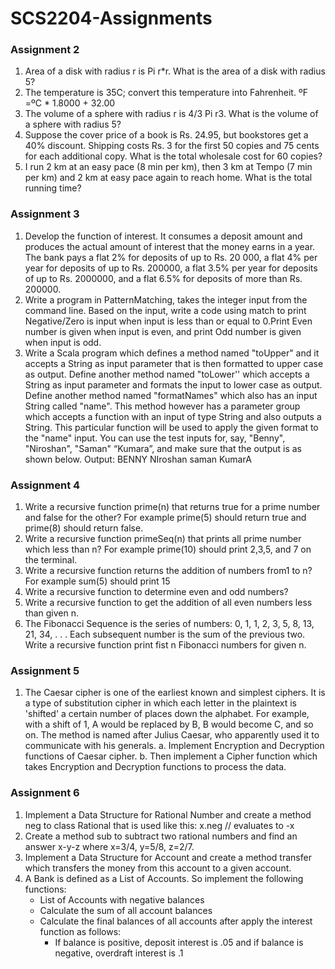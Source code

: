 # SCS2204-Assignments

### Assignment 2

1. Area of a disk with radius r is Pi r*r. What is the area of a disk with radius 5?
2. The temperature is 35C; convert this temperature into Fahrenheit.
ºF =ºC * 1.8000 + 32.00
3. The volume of a sphere with radius r is 4/3 Pi r3. What is the volume of a sphere
with radius 5?
4. Suppose the cover price of a book is Rs. 24.95, but bookstores get a 40%
discount. Shipping costs Rs. 3 for the first 50 copies and 75 cents for each
additional copy. What is the total wholesale cost for 60 copies?
5. I run 2 km at an easy pace (8 min per km), then 3 km at Tempo (7 min per km)
and 2 km at easy pace again to reach home. What is the total running time?

### Assignment 3

1. Develop the function of interest. It consumes a deposit amount and produces the actual
amount of interest that the money earns in a year. The bank pays a flat 2% for deposits of up to
Rs. 20 000, a flat 4% per year for deposits of up to Rs. 200000, a flat 3.5% per year for deposits
of up to Rs. 2000000, and a flat 6.5% for deposits of more than Rs. 200000.
2. Write a program in PatternMatching, takes the integer input from the command line. Based
on the input, write a code using match to print Negative/Zero is input when input is less than or
equal to 0.Print Even number is given when input is even, and print Odd number is given when
input is odd.
3. Write a Scala program which defines a method named "toUpper" and it accepts a String as
input parameter that is then formatted to upper case as output. Define another method named
"toLower'' which accepts a String as input parameter and formats the input to lower case as
output. Define another method named "formatNames" which also has an input String called
"name". This method however has a parameter group which accepts a function with an input of
type String and also outputs a String. This particular function will be used to apply the given
format to the "name" input. You can use the test inputs for, say, "Benny", "Niroshan", "Saman"
“Kumara”, and make sure that the output is as shown below.
Output:
BENNY
NIroshan
saman
KumarA

### Assignment 4

1. Write a recursive function prime(n) that returns true for a prime number and false for the other? For example prime(5) should return true and prime(8) should return false.
2. Write a recursive function primeSeq(n) that prints all prime number which less than n? For example prime(10) should print 2,3,5, and 7 on the terminal.
3. Write a recursive function returns the addition of numbers from1 to n? For example sum(5) should print 15
4. Write a recursive function to determine even and odd numbers?
5. Write a recursive function to get the addition of all even numbers less than given n.
6. The Fibonacci Sequence is the series of numbers: 0, 1, 1, 2, 3, 5, 8, 13, 21, 34, . . .
Each subsequent number is the sum of the previous two. Write a recursive function print fist n Fibonacci numbers for given n.

### Assignment 5

1. The Caesar cipher is one of the earliest known and simplest ciphers. It is a type of
substitution cipher in which each letter in the plaintext is 'shifted' a certain number of
places down the alphabet. For example, with a shift of 1, A would be replaced by B, B
would become C, and so on. The method is named after Julius Caesar, who apparently
used it to communicate with his generals.
a. Implement Encryption and Decryption functions of Caesar cipher.
b. Then implement a Cipher function which takes Encryption and Decryption
functions to process the data.

### Assignment 6

1. Implement a Data Structure for Rational Number and create a method neg to class
Rational that is used like this: x.neg // evaluates to -x
2. Create a method sub to subtract two rational numbers and find an answer x-y-z where
x=3/4, y=5/8, z=2/7.
3. Implement a Data Structure for Account and create a method transfer which transfers the
money from this account to a given account.
4.  A Bank is defined as a List of Accounts. So implement the following functions:
    * List of Accounts with negative balances
    * Calculate the sum of all account balances
    * Calculate the final balances of all accounts after apply the interest function as follows:
        * If balance is positive, deposit interest is .05 and if balance is negative, overdraft interest is
.1
